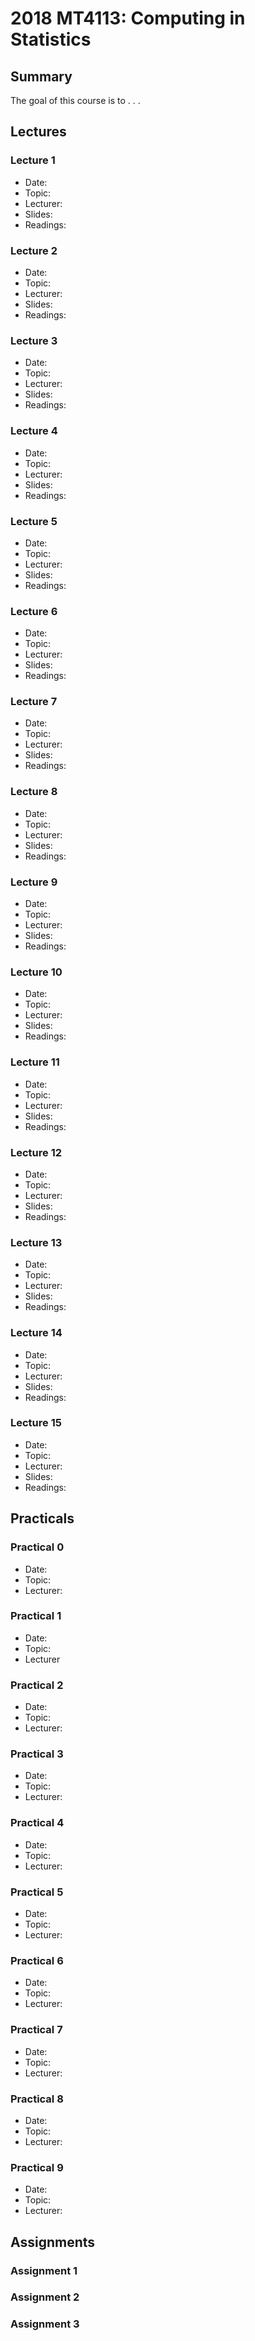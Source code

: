 # 2018 MT4113: Computing in Statistics

## Summary

The goal of this course is to . . . 

## Lectures

### Lecture 1

+ Date: 
+ Topic:
+ Lecturer:
+ Slides:
+ Readings:

### Lecture 2

+ Date: 
+ Topic:
+ Lecturer:
+ Slides:
+ Readings:

### Lecture 3

+ Date: 
+ Topic:
+ Lecturer:
+ Slides:
+ Readings:

### Lecture 4

+ Date: 
+ Topic:
+ Lecturer:
+ Slides:
+ Readings:

### Lecture 5

+ Date: 
+ Topic:
+ Lecturer:
+ Slides:
+ Readings:

### Lecture 6

+ Date: 
+ Topic:
+ Lecturer:
+ Slides:
+ Readings:

### Lecture 7

+ Date: 
+ Topic:
+ Lecturer:
+ Slides:
+ Readings:

### Lecture 8

+ Date: 
+ Topic:
+ Lecturer:
+ Slides:
+ Readings:

### Lecture 9

+ Date: 
+ Topic:
+ Lecturer:
+ Slides:
+ Readings:

### Lecture 10

+ Date: 
+ Topic:
+ Lecturer:
+ Slides:
+ Readings:

### Lecture 11

+ Date: 
+ Topic:
+ Lecturer:
+ Slides:
+ Readings:

### Lecture 12

+ Date: 
+ Topic:
+ Lecturer:
+ Slides:
+ Readings:

### Lecture 13

+ Date: 
+ Topic:
+ Lecturer:
+ Slides:
+ Readings:

### Lecture 14

+ Date: 
+ Topic:
+ Lecturer:
+ Slides:
+ Readings:

### Lecture 15

+ Date: 
+ Topic:
+ Lecturer:
+ Slides:
+ Readings:

## Practicals

### Practical 0
+ Date:
+ Topic:
+ Lecturer:

### Practical 1
+ Date:
+ Topic:
+ Lecturer

### Practical 2

+ Date: 
+ Topic:
+ Lecturer:

### Practical 3

+ Date: 
+ Topic:
+ Lecturer:

### Practical 4

+ Date: 
+ Topic:
+ Lecturer:

### Practical 5

+ Date: 
+ Topic:
+ Lecturer:

### Practical 6

+ Date: 
+ Topic:
+ Lecturer:

### Practical 7

+ Date: 
+ Topic:
+ Lecturer:

### Practical 8

+ Date: 
+ Topic:
+ Lecturer:

### Practical 9

+ Date: 
+ Topic:
+ Lecturer:

## Assignments

### Assignment 1

### Assignment 2

### Assignment 3
